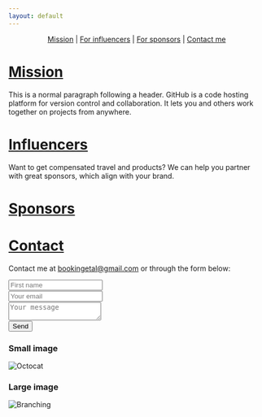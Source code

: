 ```yaml
---
layout: default
---
```

<p align="center">
  <a href="#mission">Mission</a> |
  <a href="#influencers">For influencers</a> |
  <a href="#sponsors">For sponsors</a> |
  <a href="#contact">Contact me</a>
</p>


# [Mission](#mission)

This is a normal paragraph following a header. GitHub is a code hosting platform for version control and collaboration. It lets you and others work together on projects from anywhere.

# [Influencers](#influencers)

 Want to get compensated travel and products? We can help you partner with great sponsors, which align with your brand. 

# [Sponsors](#sponsors)



# [Contact](#contact)

Contact me at bookingetal@gmail.com or through the form below:

<form method="POST" action="https://formspree.io/bookingetal@gmail.com">
  <input type="name" name="name" placeholder="First name"> <br> <div style="height:1px;font-size:1px;">&nbsp;</div> 
  <input type="email" name="email" placeholder="Your email"> <br> <div style="height:1px;font-size:1px;">&nbsp;</div> 
  <textarea name="message" placeholder="Your message"></textarea> <br> <div style="height:1px;font-size:1px;">&nbsp;</div> 
  <button type="submit">Send</button>
</form>

### Small image

![Octocat](https://assets-cdn.github.com/images/icons/emoji/octocat.png)

### Large image

![Branching](https://guides.github.com/activities/hello-world/branching.png)


